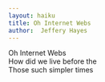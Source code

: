 ```yaml
---
layout: haiku
title: Oh Internet Webs
author:  Jeffery Hayes
---
```


Oh Internet Webs<br>
How did we live before the<br>
Those such simpler times <br>
